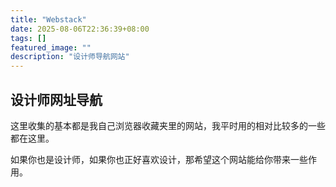 ```yaml
---
title: "Webstack"
date: 2025-08-06T22:36:39+08:00
tags: []
featured_image: ""
description: "设计师导航网站"
---
```


## 设计师网址导航

这里收集的基本都是我自己浏览器收藏夹里的网站，我平时用的相对比较多的一些都在这里。

如果你也是设计师，如果你也正好喜欢设计，那希望这个网站能给你带来一些作用。
